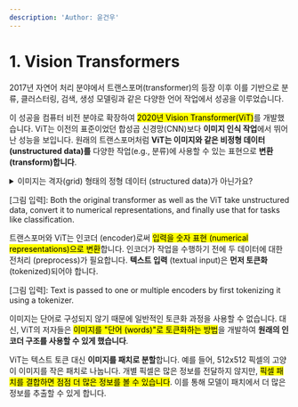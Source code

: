 ```yaml
---
description: 'Author: 윤건우'
---
```


# 1. Vision Transformers

&#x20;   2017년 자연어 처리 분야에서 트랜스포머(transformer)의 등장 이후 이를 기반으로 분류, 클러스터링, 검색, 생성 모델링과 같은 다양한 언어 작업에서 성공을 이루었습니다.&#x20;

&#x20;   이 성공을 컴퓨터 비전 분야로 확장하여 <mark style="background-color:yellow;">2020년 Vision Transformer(ViT)</mark>를 개발했습니다. ViT는 이전의 표준이었던 합성곱 신경망(CNN)보다 **이미지 인식 작업**에서 뛰어난 성능을 보입니다. 원래의 트랜스포머처럼 **ViT는 이미지와 같은 비정형 데이터 (unstructured data)를** 다양한 작업(e.g., 분류)에 사용할 수 있는 표현으로 **변환(transform)합니다**.

<details>

<summary>이미지는 격자(grid) 형태의 정형 데이터 (structured data)가 아닌가요?</summary>

**이미지는** 픽셀 단위로 정규 격자 구조 (regular grid structure)를 가지고 있지만,  **데이터 분석과 머신러닝에서 비정형 데이터로 간주**됩니다. 이러한 분류가 이루어지는 이유는 <mark style="background-color:yellow;">이미지에 담긴 정보와 패턴이 전통적인 데이터 분석 도구로 쉽게 해석할 수 있도록 명시적으로 조직되어 있지 않기 (not explicitly organized)</mark> 때문입니다. 그 이유는 다음과 같습니다:

1. **의미적 콘텐츠 (Semantic Content)**: 이미지에 포함된 객체, 장면, 행동 등의 의미 있는 콘텐츠는 명시적으로 구조화되어 있지 않습니다 (not explicitly labeled or structured). 이를 추출하기 위해서는 고급 처리가 필요합니다.
2. **복잡성 (Complexity)**: 이미지 내의 패턴과 특징은 매우 복잡하고 다양할 수 있어 단순한 구조적 데이터 모델로 표현하기 어렵습니다.
3. **데이터 표현 (Data Representation)**: 픽셀 격자 (pixel grid)는 구조화되어 있지만, **픽셀 값 자체는** 이미지의 고수준 **정보나** 다양한 부분 간의 **관계를 직접적으로 전달하지 않습니다**.

</details>

\[그림 입력]: Both the original transformer as well as the ViT take unstructured data, convert it to numerical representations, and finally use that for tasks like classification.



&#x20;   트랜스포머와 ViT는 인코더 (encoder)로써 <mark style="background-color:yellow;">입력을 숫자 표현 (numerical representations)으로 변환</mark>합니다. 인코더가 작업을 수행하기 전에 두 데이터에 대한 전처리 (preprocess)가 필요합니다. **텍스트 입력** (textual input)은 **먼저 토큰화** (tokenized)되어야 합니다.



\[그림 입력]: Text is passed to one or multiple encoders by first tokenizing it using a tokenizer.



&#x20;   이미지는 단어로 구성되지 않기 때문에 일반적인 토큰화 과정을 사용할 수 없습니다. 대신, ViT의 저자들은 <mark style="background-color:yellow;">이미지를 "단어 (words)"로 토큰화하는 방법</mark>을 개발하여 **원래의 인코더 구조를 사용할 수 있게 했습니다**.

&#x20;   ViT는 텍스트 토큰 대신 **이미지를 패치로 분할**합니다. 예를 들어, 512x512 픽셀의 고양이 이미지를 작은 패치로 나눕니다. 개별 픽셀은 많은 정보를 전달하지 않지만, <mark style="background-color:yellow;">픽셀 패치를 결합하면 점점 더 많은 정보를 볼 수 있습니다</mark>. 이를 통해 모델이 패치에서 더 많은 정보를 추출할 수 있게 합니다.





